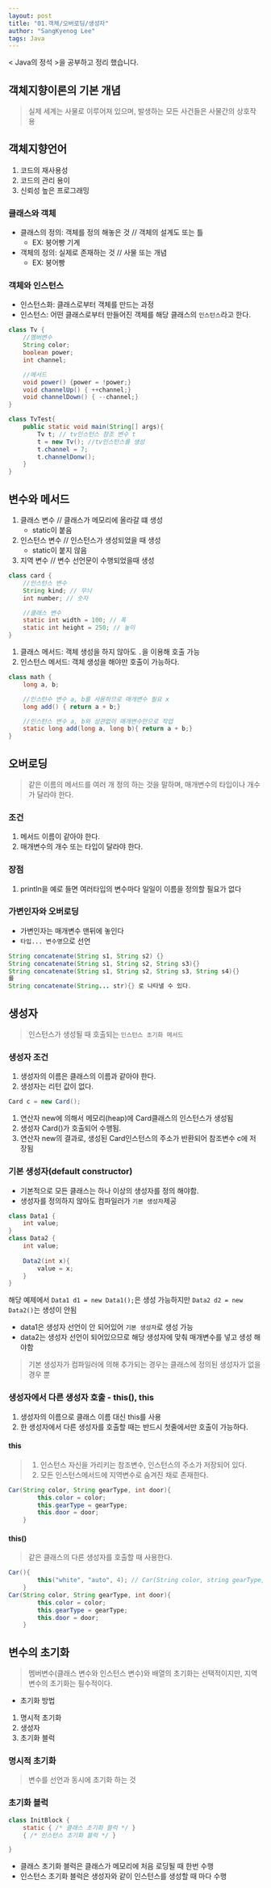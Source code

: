 ```yaml
---
layout: post
title: "01.객체/오버로딩/생성자"
author: "SangKyenog Lee"
tags: Java
---
```


< Java의 정석 >을 공부하고 정리 했습니다. 

## 객체지향이론의 기본 개념
>실제 세계는 사물로 이루어져 있으며, 발생하는 모든 사건들은 사물간의 상호작용

## 객체지향언어
1. 코드의 재사용성
2. 코드의 관리 용이
3. 신뢰성 높은 프로그래밍

### 클래스와 객체

- 클래스의 정의: 객체를 정의 해놓은 것 // 객체의 설계도 또는 틀
    - EX: 붕어빵 기계
- 객체의 정의: 실제로 존재하는 것 // 사물 또는 개념
    - EX: 붕어빵

### 객체와 인스턴스
- 인스턴스화: 클래스로부터 객체를 만드는 과정
- 인스턴스: 어떤 클래스로부터 만들어진 객체를 해당 클래스의 `인스턴스`라고 한다.
```java
class Tv {
    //멤버변수
    String color;
    boolean power;
    int channel;

    //메서드
    void power() {power = !power;}
    void channelUp() { ++channel;}
    void channelDown() { --channel;}
}

class TvTest{
    public static void main(String[] args){
        Tv t; // tv인스턴스 참조 변수 t
        t = new Tv(); //tv인스턴스를 생성
        t.channel = 7;
        t.channelDonw();
    }
}
```

## 변수와 메서드
1. 클래스 변수 // 클래스가 메모리에 올라갈 떄 생성
    - static이 붙음
2. 인스턴스 변수 // 인스턴스가 생성되었을 때 생성
    - static이 붙지 않음
3. 지역 변수 // 변수 선언문이 수행되었을때 생성

```java
class card {
    //인스턴스 변수
    String kind; // 무늬
    int number; // 숫자

    //클래스 변수
    static int width = 100; // 폭
    static int height = 250; // 높이
}
```
1. 클래스 메서드: 객체 생성을 하지 않아도 `.`을 이용해 호출 가능
2. 인스턴스 메서드: 객체 생성을 해야만 호출이 가능하다.

```java
class math {
    long a, b;

    //인스턴수 변수 a, b를 사용하므로 매개변수 필요 x
    long add() { return a + b;}

    //인스턴스 변수 a, b와 상관없이 매개변수만으로 작업
    static long add(long a, long b){ return a + b;}
}
```

## 오버로딩
> 같은 이름의 메서드를 여러 개 정의 하는 것을 말하며, 매개변수의 타입이나 개수가 달라야 한다.

### 조건
1. 메서드 이름이 같아야 한다.
2. 매개변수의 개수 또는 타입이 달라야 한다.

### 장점
1. println을 예로 들면 여러타입의 변수마다 일일이 이름을 정의할 필요가 없다

### 가변인자와 오버로딩
- 가변인자는 매개변수 맨뒤에 놓인다
- `타입... 변수명`으로 선언
```java
String concatenate(String s1, String s2) {}
String concatenate(String s1, String s2, String s3){}
String concatenate(String s1, String s2, String s3, String s4){}
를
String concatenate(String... str){} 로 나타낼 수 있다.
```

## 생성자
> 인스턴스가 생성될 때 호출되는 `인스턴스 초기화 메서드`

### 생성자 조건
1. 생성자의 이름은 클래스의 이름과 같아야 한다.
2. 생성자는 리턴 값이 없다.

```java
Card c = new Card();
```
1. 연산자 new에 의해서 메모리(heap)에 Card클래스의 인스턴스가 생성됨
2. 생성자 Card()가 호출되어 수행됨.
3. 연산자 new의 결과로, 생성된 Card인스턴스의 주소가 반환되어 참조변수 c에 저장됨

### 기본 생성자(default constructor)
- 기본적으로 모든 클래스는 하나 이상의 생성자를 정의 해야함.
- 생성자를 정의하지 않아도 컴파일러가 `기본 생성자`제공

```java
class Data1 {
    int value;
}
class Data2 {
    int value;
    
    Data2(int x){
        value = x;
    }
}
```
해당 예제에서 `Data1 d1 = new Data1();`은 생성 가능하지만 `Data2 d2 = new Data2()`는 생성이 안됨
- data1은 생성자 선언이 안 되어있어 `기본 생성자`로 생성 가능
- data2는 생성자 선언이 되어있으므로 해당 생성자에 맞춰 매개변수를 넣고 생성 해야함

> 기본 생성자가 컴파일러에 의해 추가되는 경우는 클래스에 정의된 생성자가 없을 경우 뿐

### 생성자에서 다른 생성자 호출 - this(), this

1. 생성자의 이름으로 클래스 이름 대신 this를 사용
2. 한 생성자에서 다른 생성자를 호출할 때는 반드시 첫줄에서만 호출이 가능하다.

#### this
> 1. 인스턴스 자신을 가리키는 참조변수, 인스턴스의 주소가 저장되어 있다.
> 2. 모든 인스턴스메서드에 지역변수로 숨겨진 채로 존재한다.

```java
Car(String color, String gearType, int door){
        this.color = color; 
        this.gearType = gearType;
        this.door = door;
    }
```

#### this()
> 같은 클래스의 다른 생성자를 호출할 때 사용한다.

```java
Car(){
        this("white", "auto", 4); // Car(String color, string gearType, int door)를 호출
    }
Car(String color, String gearType, int door){
        this.color = color; 
        this.gearType = gearType;
        this.door = door;
    }
```


## 변수의 초기화
> 멤버변수(클래스 변수와 인스턴스 변수)와 배열의 초기화는 선택적이지만, 지역변수의 초기화는 필수적이다.

- 초기화 방법
1. 명시적 초기화
2. 생성자
3. 초기화 블럭

### 명시적 초기화
> 변수를 선언과 동시에 초기화 하는 것

### 초기화 블럭
```java
class InitBlock {
    static { /* 클래스 초기화 블럭 */ }
    { /* 인스턴스 초기화 블럭 */ }

}
```
- 클래스 초기화 블럭은 클래스가 메모리에 처음 로딩될 때 한번 수행
- 인스턴스 초기화 블럭은 생성자와 같이 인스턴스를 생성할 때 마다 수행
